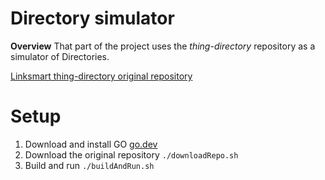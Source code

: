 # Directory simulator

**Overview** 
That part of the project uses the *thing-directory* repository as a simulator of Directories.

[Linksmart thing-directory original repository](https://github.com/linksmart/thing-directory)

# Setup

1. Download and install GO [go.dev](https://go.dev/dl/)
2. Download the original repository `./downloadRepo.sh`
3. Build and run `./buildAndRun.sh`